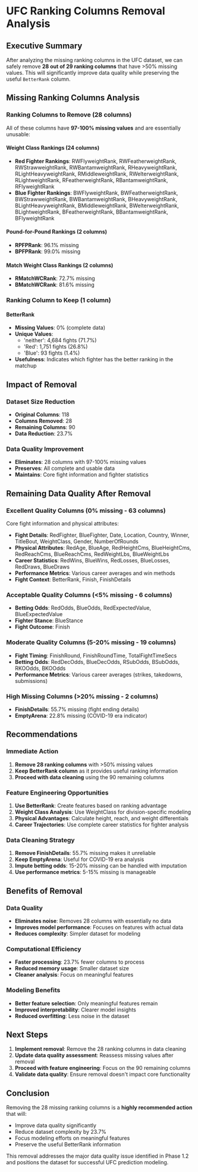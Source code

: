 # UFC Ranking Columns Removal Analysis

## Executive Summary

After analyzing the missing ranking columns in the UFC dataset, we can safely remove **28 out of 29 ranking columns** that have >50% missing values. This will significantly improve data quality while preserving the useful `BetterRank` column.

## Missing Ranking Columns Analysis

### Ranking Columns to Remove (28 columns)

All of these columns have **97-100% missing values** and are essentially unusable:

#### Weight Class Rankings (24 columns)
- **Red Fighter Rankings**: RWFlyweightRank, RWFeatherweightRank, RWStrawweightRank, RWBantamweightRank, RHeavyweightRank, RLightHeavyweightRank, RMiddleweightRank, RWelterweightRank, RLightweightRank, RFeatherweightRank, RBantamweightRank, RFlyweightRank
- **Blue Fighter Rankings**: BWFlyweightRank, BWFeatherweightRank, BWStrawweightRank, BWBantamweightRank, BHeavyweightRank, BLightHeavyweightRank, BMiddleweightRank, BWelterweightRank, BLightweightRank, BFeatherweightRank, BBantamweightRank, BFlyweightRank

#### Pound-for-Pound Rankings (2 columns)
- **RPFPRank**: 96.1% missing
- **BPFPRank**: 99.0% missing

#### Match Weight Class Rankings (2 columns)
- **RMatchWCRank**: 72.7% missing
- **BMatchWCRank**: 81.6% missing

### Ranking Column to Keep (1 column)

#### BetterRank
- **Missing Values**: 0% (complete data)
- **Unique Values**: 
  - 'neither': 4,684 fights (71.7%)
  - 'Red': 1,751 fights (26.8%)
  - 'Blue': 93 fights (1.4%)
- **Usefulness**: Indicates which fighter has the better ranking in the matchup

## Impact of Removal

### Dataset Size Reduction
- **Original Columns**: 118
- **Columns Removed**: 28
- **Remaining Columns**: 90
- **Data Reduction**: 23.7%

### Data Quality Improvement
- **Eliminates**: 28 columns with 97-100% missing values
- **Preserves**: All complete and usable data
- **Maintains**: Core fight information and fighter statistics

## Remaining Data Quality After Removal

### Excellent Quality Columns (0% missing - 63 columns)
Core fight information and physical attributes:
- **Fight Details**: RedFighter, BlueFighter, Date, Location, Country, Winner, TitleBout, WeightClass, Gender, NumberOfRounds
- **Physical Attributes**: RedAge, BlueAge, RedHeightCms, BlueHeightCms, RedReachCms, BlueReachCms, RedWeightLbs, BlueWeightLbs
- **Career Statistics**: RedWins, BlueWins, RedLosses, BlueLosses, RedDraws, BlueDraws
- **Performance Metrics**: Various career averages and win methods
- **Fight Context**: BetterRank, Finish, FinishDetails

### Acceptable Quality Columns (<5% missing - 6 columns)
- **Betting Odds**: RedOdds, BlueOdds, RedExpectedValue, BlueExpectedValue
- **Fighter Stance**: BlueStance
- **Fight Outcome**: Finish

### Moderate Quality Columns (5-20% missing - 19 columns)
- **Fight Timing**: FinishRound, FinishRoundTime, TotalFightTimeSecs
- **Betting Odds**: RedDecOdds, BlueDecOdds, RSubOdds, BSubOdds, RKOOdds, BKOOdds
- **Performance Metrics**: Various career averages (strikes, takedowns, submissions)

### High Missing Columns (>20% missing - 2 columns)
- **FinishDetails**: 55.7% missing (fight ending details)
- **EmptyArena**: 22.8% missing (COVID-19 era indicator)

## Recommendations

### Immediate Action
1. **Remove 28 ranking columns** with >50% missing values
2. **Keep BetterRank column** as it provides useful ranking information
3. **Proceed with data cleaning** using the 90 remaining columns

### Feature Engineering Opportunities
1. **Use BetterRank**: Create features based on ranking advantage
2. **Weight Class Analysis**: Use WeightClass for division-specific modeling
3. **Physical Advantages**: Calculate height, reach, and weight differentials
4. **Career Trajectories**: Use complete career statistics for fighter analysis

### Data Cleaning Strategy
1. **Remove FinishDetails**: 55.7% missing makes it unreliable
2. **Keep EmptyArena**: Useful for COVID-19 era analysis
3. **Impute betting odds**: 15-20% missing can be handled with imputation
4. **Use performance metrics**: 5-15% missing is manageable

## Benefits of Removal

### Data Quality
- **Eliminates noise**: Removes 28 columns with essentially no data
- **Improves model performance**: Focuses on features with actual data
- **Reduces complexity**: Simpler dataset for modeling

### Computational Efficiency
- **Faster processing**: 23.7% fewer columns to process
- **Reduced memory usage**: Smaller dataset size
- **Cleaner analysis**: Focus on meaningful features

### Modeling Benefits
- **Better feature selection**: Only meaningful features remain
- **Improved interpretability**: Clearer model insights
- **Reduced overfitting**: Less noise in the dataset

## Next Steps

1. **Implement removal**: Remove the 28 ranking columns in data cleaning
2. **Update data quality assessment**: Reassess missing values after removal
3. **Proceed with feature engineering**: Focus on the 90 remaining columns
4. **Validate data quality**: Ensure removal doesn't impact core functionality

## Conclusion

Removing the 28 missing ranking columns is a **highly recommended action** that will:
- Improve data quality significantly
- Reduce dataset complexity by 23.7%
- Focus modeling efforts on meaningful features
- Preserve the useful BetterRank information

This removal addresses the major data quality issue identified in Phase 1.2 and positions the dataset for successful UFC prediction modeling.
